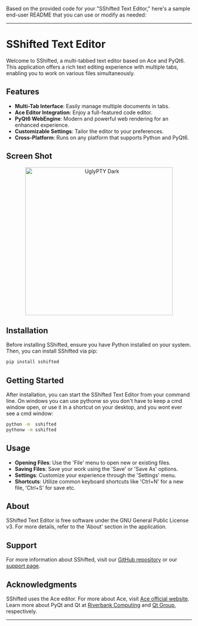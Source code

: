 Based on the provided code for your "SShifted Text Editor," here's a sample end-user README that you can use or modify as needed:

---

# SShifted Text Editor

Welcome to SShifted, a multi-tabbed text editor based on Ace and PyQt6. This application offers a rich text editing experience with multiple tabs, enabling you to work on various files simultaneously. 

## Features

- **Multi-Tab Interface**: Easily manage multiple documents in tabs.
- **Ace Editor Integration**: Enjoy a full-featured code editor.
- **PyQt6 WebEngine**: Modern and powerful web rendering for an enhanced experience.
- **Customizable Settings**: Tailor the editor to your preferences.
- **Cross-Platform**: Runs on any platform that supports Python and PyQt6.

## Screen Shot

<div align="center">
  <img src="https://github.com/scottpeterman/sshifted/raw/main/screen_shots/toolbox.png" alt="UglyPTY Dark" width="400px"> 
</div>

## Installation

Before installing SShifted, ensure you have Python installed on your system. Then, you can install SShifted via pip:

```bash
pip install sshifted
```

## Getting Started

After installation, you can start the SShifted Text Editor from your command line. On windows you can use pythonw so you don't have to keep a cmd window open, or use it in a shortcut on your desktop, and you wont ever see a cmd window:

```bash
python -m  sshifted
pythonw -m sshifted
```

## Usage

- **Opening Files**: Use the 'File' menu to open new or existing files.
- **Saving Files**: Save your work using the 'Save' or 'Save As' options.
- **Settings**: Customize your experience through the 'Settings' menu.
- **Shortcuts**: Utilize common keyboard shortcuts like 'Ctrl+N' for a new file, 'Ctrl+S' for save etc.

## About

SShifted Text Editor is free software under the GNU General Public License v3. For more details, refer to the 'About' section in the application.

## Support

For more information about SShifted, visit our [GitHub repository](#) or our [support page](#).

## Acknowledgments

SShifted uses the Ace editor. For more about Ace, visit [Ace official website](https://ace.c9.io/).
Learn more about PyQt and Qt at [Riverbank Computing](https://www.riverbankcomputing.com/) and [Qt Group](https://www.qt.io/), respectively.

---

